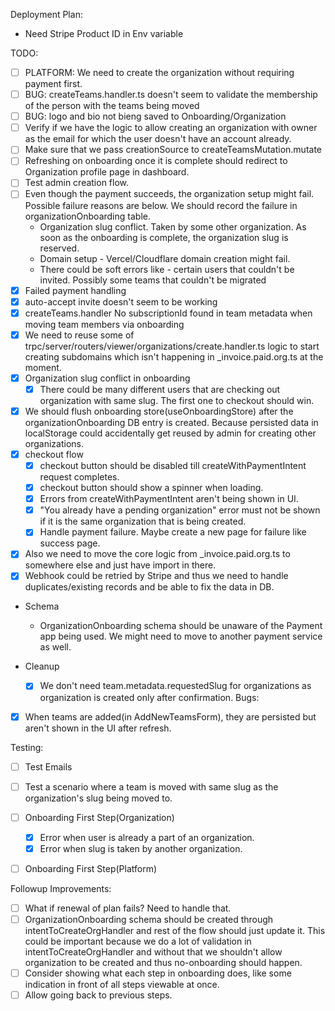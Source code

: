 Deployment Plan:
- Need Stripe Product ID in Env variable

TODO:
- [ ] PLATFORM: We need to create the organization without requiring payment first.
- [ ] BUG: createTeams.handler.ts doesn't seem to validate the membership of the person with the teams being moved
- [ ] BUG: logo and bio not bieng saved to Onboarding/Organization
- [ ] Verify if we have the logic to allow creating an organization with owner as the email for which the user doesn't have an account already.
- [ ] Make sure that we pass creationSource to createTeamsMutation.mutate
- [ ] Refreshing on onboarding once it is complete should redirect to Organization profile page in dashboard.
- [ ] Test admin creation flow.
- [ ] Even though the payment succeeds, the organization setup might fail. Possible failure reasons are below. We should record the failure in organizationOnboarding table.
     - Organization slug conflict. Taken by some other organization. As soon as the onboarding is complete, the organization slug is reserved.
     - Domain setup - Vercel/Cloudflare domain creation might fail.
     - There could be soft errors like - certain users that couldn't be invited. Possibly some teams that couldn't be migrated
- [x] Failed payment handling
- [x] auto-accept invite doesn't seem to be working
- [x] createTeams.handler No subscriptionId found in team metadata when moving team members via onboarding
- [x] We need to reuse some of trpc/server/routers/viewer/organizations/create.handler.ts logic to start creating subdomains which isn't happening in _invoice.paid.org.ts at the moment.
- [x] Organization slug conflict in onboarding
     - [x] There could be many different users that are checking out organization with same slug. The first one to checkout should win.
- [x] We should flush onboarding store(useOnboardingStore) after the organizationOnboarding DB entry is created. Because persisted data in localStorage could accidentally get reused by admin for creating other organizations.
- [x] checkout flow 
     - [x] checkout button should be disabled till createWithPaymentIntent request completes.
     - [x] checkout button should show a spinner when loading.
     - [x] Errors from createWithPaymentIntent aren't being shown in UI.
     - [x] "You already have a pending organization" error must not be shown if it is the same organization that is being created.
     - [x] Handle payment failure. Maybe create a new page for failure like success page.
     
- [x] Also we need to move the core logic from _invoice.paid.org.ts to somewhere else and just have import in there.
- [x] Webhook could be retried by Stripe and thus we need to handle duplicates/existing records and be able to fix the data in DB.
- Schema
     - OrganizationOnboarding schema should be unaware of the Payment app being used. We might need to move to another payment service as well.
     

- Cleanup
     - [x] We don't need team.metadata.requestedSlug for organizations as organization is created only after confirmation.
Bugs:
- [x] When teams are added(in AddNewTeamsForm), they are persisted but aren't shown in the UI after refresh.

Testing:
- [ ] Test Emails
- [ ] Test a scenario where a team is moved with same slug as the organization's slug being moved to.
- [ ] Onboarding First Step(Organization)
     - [x] Error when user is already a part of an organization.
     - [x] Error when slug is taken by another organization.
- [ ] Onboarding First Step(Platform)


Followup Improvements:
 - [ ]  What if renewal of plan fails? Need to handle that.
 - [ ] OrganizationOnboarding schema should be created through intentToCreateOrgHandler and rest of the flow should just update it. This could be important because we do a lot of validation in intentToCreateOrgHandler and without that we shouldn't allow organization to be created and thus no-onboarding should happen.
 - [ ]  Consider showing what each step in onboarding does, like some indication in front of all steps viewable at once.
 - [ ]  Allow going back to previous steps.
